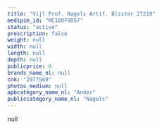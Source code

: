 ```yaml
---
title: "Vijl Prof. Nagels Artif. Blister 27210"
medipim_id: "MC1D0F9D57"
status: "active"
prescription: false
weight: null
width: null
length: null
depth: null
publicprice: 0
brands_name_nl: null
cnk: "2977569"
photos_medium: null
apbcategory_name_nl: "Ander"
publiccategory_name_nl: "Nagels"
---
```

null
